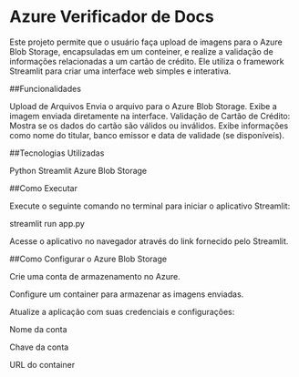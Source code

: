 # Azure Verificador de Docs

Este projeto permite que o usuário faça upload de imagens para o Azure Blob Storage, encapsuladas em um conteiner, e realize a validação de informações relacionadas a um cartão de crédito. Ele utiliza o framework Streamlit para criar uma interface web simples e interativa.

##Funcionalidades

Upload de Arquivos
Envia o arquivo para o Azure Blob Storage.
Exibe a imagem enviada diretamente na interface.
Validação de Cartão de Crédito:
Mostra se os dados do cartão são válidos ou inválidos.
Exibe informações como nome do titular, banco emissor e data de validade (se disponíveis).

##Tecnologias Utilizadas

Python
Streamlit
Azure Blob Storage



##Como Executar

Execute o seguinte comando no terminal para iniciar o aplicativo Streamlit:

streamlit run app.py

Acesse o aplicativo no navegador através do link fornecido pelo Streamlit.

##Como Configurar o Azure Blob Storage

Crie uma conta de armazenamento no Azure.

Configure um container para armazenar as imagens enviadas.

Atualize a aplicação com suas credenciais e configurações:

 Nome da conta

 Chave da conta

 URL do container


